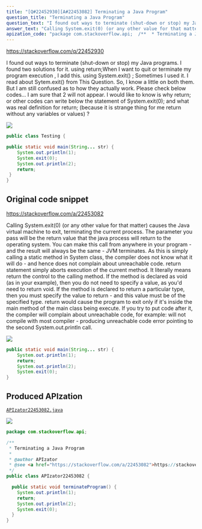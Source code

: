```yaml
---
title: "[Q#22452930][A#22453082] Terminating a Java Program"
question_title: "Terminating a Java Program"
question_text: "I found out ways to terminate (shut-down or stop) my Java programs.  I found two solutions for it. using return;When I want to quit or terminate my program execution , I add this. using System.exit() ;  Sometimes I used it. I read about Sytem.exit() from This Question. So, I know a little on both them. But I am still confused as to how they actually work. Please check below codes... I am sure that 2 will not appear. I would like to know is why return; or other codes can write below the statement of System.exit(0); and what was real definition for return; (because it is strange thing for me return without any variables or values) ?"
answer_text: "Calling System.exit(0) (or any other value for that matter) causes the Java virtual machine to exit, terminating the current process.  The parameter you pass will be the return value that the java process will return to the operating system.  You can make this call from anywhere in your program - and the result will always be the same - JVM terminates.  As this is simply calling a static method in System class, the compiler does not know what it will do - and hence does not complain about unreachable code. return statement simply aborts execution of the current method. It literally means return the control to the calling method. If the method is declared as void (as in your example), then you do not need to specify a value, as you'd need to return void.  If the method is declared to return a particular type, then you must specify the value to return - and this value must be of the specified type. return would cause the program to exit only if it's inside the main method of the main class being execute.  If you try to put code after it, the compiler will complain about unreachable code, for example: will not compile with most compiler - producing unreachable code error pointing to the second System.out.println call."
apization_code: "package com.stackoverflow.api;  /**  * Terminating a Java Program  *  * @author APIzator  * @see <a href=\"https://stackoverflow.com/a/22453082\">https://stackoverflow.com/a/22453082</a>  */ public class APIzator22453082 {    public static void terminateProgram() {     System.out.println(1);     return;     System.out.println(2);     System.exit(0);   } }"
---
```


https://stackoverflow.com/q/22452930

I found out ways to terminate (shut-down or stop) my Java programs.  I found two solutions for it.
using return;When I want to quit or terminate my program execution , I add this.
using System.exit() ;  Sometimes I used it. I read about Sytem.exit() from This Question.
So, I know a little on both them. But I am still confused as to how they actually work. Please check below codes...
I am sure that 2 will not appear. I would like to know is why return; or other codes can write below the statement of System.exit(0); and what was real definition for return; (because it is strange thing for me return without any variables or values) ?


<div class="code-logo"><img src="/stackoverflow.png" /></div>

```java
public class Testing {

public static void main(String... str) {
    System.out.println(1);
    System.exit(0);
    System.out.println(2);
    return;
 }
}
```


## Original code snippet

https://stackoverflow.com/a/22453082

Calling System.exit(0) (or any other value for that matter) causes the Java virtual machine to exit, terminating the current process.  The parameter you pass will be the return value that the java process will return to the operating system.  You can make this call from anywhere in your program - and the result will always be the same - JVM terminates.  As this is simply calling a static method in System class, the compiler does not know what it will do - and hence does not complain about unreachable code.
return statement simply aborts execution of the current method. It literally means return the control to the calling method. If the method is declared as void (as in your example), then you do not need to specify a value, as you&#x27;d need to return void.  If the method is declared to return a particular type, then you must specify the value to return - and this value must be of the specified type.
return would cause the program to exit only if it&#x27;s inside the main method of the main class being execute.  If you try to put code after it, the compiler will complain about unreachable code, for example:
will not compile with most compiler - producing unreachable code error pointing to the second System.out.println call.

<div class="code-logo"><img src="/stackoverflow.png" /></div>

```java
public static void main(String... str) {
    System.out.println(1);
    return;
    System.out.println(2);
    System.exit(0);
}
```

## Produced APIzation

[`APIzator22453082.java`](https://github.com/pasqualesalza/apization-temp-data/raw/master/search/APIzator22453082.java)

<div class="code-logo"><img src="/apizator.png" /></div>

```java
package com.stackoverflow.api;

/**
 * Terminating a Java Program
 *
 * @author APIzator
 * @see <a href="https://stackoverflow.com/a/22453082">https://stackoverflow.com/a/22453082</a>
 */
public class APIzator22453082 {

  public static void terminateProgram() {
    System.out.println(1);
    return;
    System.out.println(2);
    System.exit(0);
  }
}

```